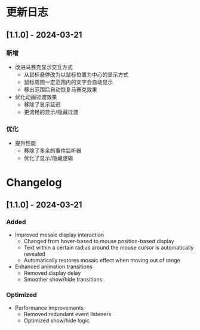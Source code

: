 # 更新日志

## [1.1.0] - 2024-03-21

### 新增
- 改进马赛克显示交互方式
  - 从鼠标悬停改为以鼠标位置为中心的显示方式
  - 鼠标周围一定范围内的文字会自动显示
  - 移出范围后自动恢复马赛克效果
- 优化动画过渡效果
  - 移除了显示延迟
  - 更流畅的显示/隐藏过渡

### 优化
- 提升性能
  - 移除了多余的事件监听器
  - 优化了显示/隐藏逻辑

# Changelog

## [1.1.0] - 2024-03-21

### Added
- Improved mosaic display interaction
  - Changed from hover-based to mouse position-based display
  - Text within a certain radius around the mouse cursor is automatically revealed
  - Automatically restores mosaic effect when moving out of range
- Enhanced animation transitions
  - Removed display delay
  - Smoother show/hide transitions

### Optimized
- Performance improvements
  - Removed redundant event listeners
  - Optimized show/hide logic 